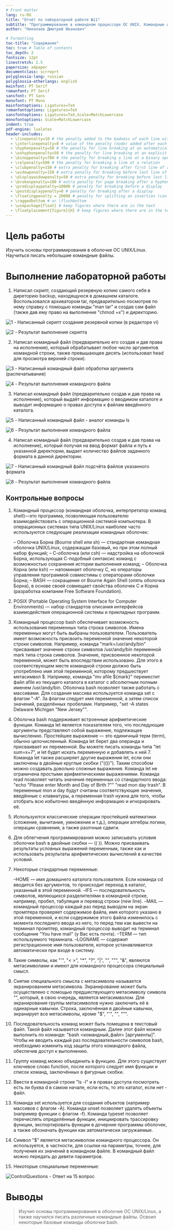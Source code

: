 ```yaml
---
# Front matter
lang: ru-RU
title: "Отчёт по лабораторной работе №11"
subtitle: "Программирование в командном процессоре ОС UNIX. Командные файлы"
author: "Николаев Дмитрий Иванович"

# Formatting
toc-title: "Содержание"
toc: true # Table of contents
toc_depth: 2
fontsize: 12pt
linestretch: 1.5
papersize: a4paper
documentclass: scrreprt
polyglossia-lang: russian
polyglossia-otherlangs: english
mainfont: PT Serif
romanfont: PT Serif
sansfont: PT Sans
monofont: PT Mono
mainfontoptions: Ligatures=TeX
romanfontoptions: Ligatures=TeX
sansfontoptions: Ligatures=TeX,Scale=MatchLowercase
monofontoptions: Scale=MatchLowercase
indent: true
pdf-engine: lualatex
header-includes:
  - \linepenalty=10 # the penalty added to the badness of each line within a paragraph (no associated penalty node) Increasing the value makes tex try to have fewer lines in the paragraph.
  - \interlinepenalty=0 # value of the penalty (node) added after each line of a paragraph.
  - \hyphenpenalty=50 # the penalty for line breaking at an automatically inserted hyphen
  - \exhyphenpenalty=50 # the penalty for line breaking at an explicit hyphen
  - \binoppenalty=700 # the penalty for breaking a line at a binary operator
  - \relpenalty=500 # the penalty for breaking a line at a relation
  - \clubpenalty=150 # extra penalty for breaking after first line of a paragraph
  - \widowpenalty=150 # extra penalty for breaking before last line of a paragraph
  - \displaywidowpenalty=50 # extra penalty for breaking before last line before a display math
  - \brokenpenalty=100 # extra penalty for page breaking after a hyphenated line
  - \predisplaypenalty=10000 # penalty for breaking before a display
  - \postdisplaypenalty=0 # penalty for breaking after a display
  - \floatingpenalty = 20000 # penalty for splitting an insertion (can only be split footnote in standard LaTeX)
  - \raggedbottom # or \flushbottom
  - \usepackage{float} # keep figures where there are in the text
  - \floatplacement{figure}{H} # keep figures where there are in the text
---
```


# Цель работы

Изучить основы программирования в оболочке ОС UNIX/Linux. Научиться писать небольшие командные файлы.

# Выполнение лабораторной работы

1) Написал скрипт, создающий резервную копию самого себя в диреторию backup, находящуюся в домашнем каталоге. Воспользовался архиватором tar, предварительно посмотрев по нему справку с помощью команды "man tar" и создав сам файл (также дав ему право на выполнение "chmod +x") и директорию.

![1](image/1.png) - Написанный скрипт создания резервной копии (в редакторе vi)

![2](image/2.png) - Результат выполнения скрипта

2) Написал командный файл (предварительно его создав и дав права на исполнение), который обрабатывает любое число аргументов командной строки, также превышающее десять (использовал head для просмотра верхней строки).

![3](image/3.png) - Написанный командный файл обработки аргумента (распечатывание)

![4](image/4.png) - Результат выполнения командного файла

3) Написал командный файл (предварительно создав и дав права на исполнение), который выдаёт информацию о вводимом каталоге и выводит информацию о правах доступа к файлам введённого каталога.

![5](image/5.png) - Написанный командный файл - аналог команды ls

![6](image/6.png) - Результат выполнения командного файла

4) Написал командный файл (предварительно создав и дав права на исполнение), который получая на ввод формат файла и путь к указанной директории, выдает количество файлов заданного формата в данной директории.

![7](image/7.png) - Написанный командный файл подсчёта файлов указанного формата

![8](image/8.png) - Результат выполнения командного файла

## Контрольные вопросы

1. Командный процессор (командная оболочка, интерпретатор команд shell)—это программа, позволяющая пользователю взаимодействовать с операционной системой компьютера. В операционных системах типа UNIX/Linux наиболее часто используются следующие реализации командных оболочек:

    – Оболочка  Борна  (Bourne  shell  или  sh) — стандартная командная оболочка UNIX/Linux, содержащая базовый, но при этом полный набор функций;
    – С-оболочка  (или  csh) — надстройка на оболочкой Борна, использующая С-подобный синтаксис команд с возможностью сохранения истории выполнения команд;
    – Оболочка Корна (или ksh) — напоминает оболочку С, но операторы управления программой совместимы с операторами оболочки Борна;
    – BASH — сокращение от Bourne Again Shell (опять оболочка Борна), в основе своей совмещает свойства оболочек С и Корна (разработка компании Free Software Foundation).

2. POSIX (Portable Operating System Interface for Computer Environments) — набор стандартов описания интерфейсов взаимодействия операционной системы и прикладных программ.
3. Командный процессор bash обеспечивает возможность использования переменных типа строка символов. Имена переменных могут быть выбраны пользователем. Пользователь имеет возможность присвоить переменной значение некоторой строки символов. Например, команда "mark=/usr/andy/bin" присваивает значение строки символов /usr/andy/bin переменной mark типа строка символов. Значение, присвоенное некоторой переменной, может быть впоследствии использовано. Для этого в соответствующем месте командной строки должно быть употреблено имя этой переменной, которому предшествует метасимвол $. Например, команда "mv afile ${mark}" переместит файл afile из текущего каталога в каталог с абсолютным полным именем /usr/andy/bin. Оболочка bash позволяет также работать с массивами. Для создания массива используется команда set с флагом "-A". За флагом следует имя переменной, а затем список значений, разделённых пробелами. Например, "set -A states Delaware Michigan "New Jersey"".
4. Оболочка bash поддерживает встроенные арифметические функции. Команда let является показателем того, что последующие аргументы представляют собой выражение, подлежащее вычислению. Простейшее выражение — это единичный терм (term), обычно целочисленный. Команда let берет два операнда и присваивает их переменной. Вы можете писать команды типа "let sum=x+7", и let будет искать переменную и добавлять к ней 7. Команда let также расширяет другие выражения let, если они заключены в двойные круглые скобки ("(())"). Таким способом можно создавать довольно сложные выражения. Команда let не ограничена простыми арифметическими выражениями. Команда read позволяет читать значения переменных со стандартного ввода: "echo "Please enter Month and Day of Birth ?""    "read mon day trash". В переменные mon и day будут считаны соответствующие значения, введённые с клавиатуры, а переменная trash нужна для того, чтобы отобрать всю избыточно введённую информацию и игнорировать её.
5. Используются классические операции простейшей математики (сложение, вычитание, умножение и т.д.), операции алгебры логики, операции сравнения, а также разлчные сдвиги.
6. Для облегчения программирования можно записывать условия оболочки bash в двойные скобки — (( )). Можно присваивать результаты условных выражений переменным, также как и использовать результаты арифметических вычислений в качестве условий.
7. Некоторые стандартные переменные:

    –HOME — имя домашнего каталога пользователя. Если команда cd вводится без аргументов, то происходит переход в каталог, указанный в этой переменной.
    –IFS — последовательность символов, являющихся разделителями в командной строке, например, пробел, табуляция и перевод строки (new line).
    –MAIL — командный процессор каждый раз перед выводом на экран промптера проверяет содержимое файла, имя которого указано в этой переменной, и если содержимое этого файла изменилось с момента последнего ввода из него, то перед тем как вывести на терминал промптер, командный процессор выводит на терминал сообщение "You have mail" (у Вас есть почта).
    –TERM — тип используемого терминала.
    –LOGNAME — содержит регистрационное имя пользователя, которое устанавливается автоматически при входе в систему.

8. Такие символы, как "'", "< >", "*", "?",  "|",  "\",  """,  "&", являются метасимволами и имеют для командного процессора специальный смысл.
9. Снятие специального смысла с метасимвола называется экранированием метасимвола. Экранирование может быть осуществлено с помощью предшествующего метасимволу символа "\", который, в свою очередь, является метасимволом. Для экранирования группы метасимволов нужно заключить её в одинарные кавычки. Строка, заключённая в двойные кавычки, экранирует все метасимволы, кроме "$", "'", "\", """.
10. Последовательность команд может быть помещена в текстовый файл. Такой файл называется командным. Далее этот файл можно выполнить по команде: "bash <командный_файл> [аргументы]". Чтобы не вводить каждый раз последовательности символов bash, необходимо изменить код защиты этого командного файла, обеспечив доступ к выполнению.
11. Группу команд можно объединить в функцию. Для этого существует ключевое слово function, после которого следует имя функции и список команд, заключённых в фигурные скобки.
12. Ввести в командной строке "ls -l" и в правах доступа посмотреть есть ли буква d в самом начале, если есть, то это каталог, если нет - файл.
13. Команда set используется для создания объектов (например массивов с флагом -A). Команда unset позволяет удалять объекты (например функции с флагом -f). Команда typeset позволяет перечислять определённые функции, инициировать трассировку функции, экспортировать функции в дочерние программы оболочек, а также обозначать функции как автоматически загружаемые.
14. Символ "$" является метасимволом командного процессора. Он используется, в частности, для ссылки на параметры, точнее, для получения их значений в командном файле. В командный файл можно передать до девяти параметров.
15. Некоторые специальные переменные:

![ControlQuestions](image/CQ_15.png) - Ответ на 15 вопрос

# Выводы

> Изучил основы программирования в оболочке ОС UNIX/Linux, а также научился писать различные командные файлы. Освоил некоторые базовые команды оболочки bash.
